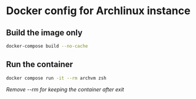 # Docker config for Archlinux instance

## Build the image only
```bash
docker-compose build --no-cache 
```

## Run the container
```bash
docker compose run -it --rm archvm zsh
```

*Remove --rm for keeping the container after exit*
